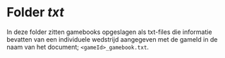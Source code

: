 # Folder *txt*

In deze folder zitten gamebooks opgeslagen als txt-files die informatie bevatten van een individuele wedstrijd aangegeven met de gameId in de naam van het document; `<gameId>_gamebook.txt`.
